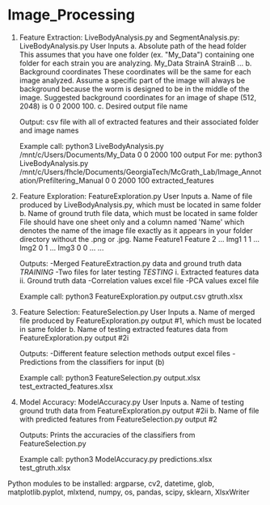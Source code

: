 # Image_Processing
 
1. Feature Extraction: LiveBodyAnalysis.py and SegmentAnalysis.py: LiveBodyAnalysis.py User Inputs
	a. Absolute path of the head folder
	   This assumes that you have one folder (ex. "My_Data") containing one folder
	   for each strain you are analyzing.
	   My_Data
	      StrainA
	      StrainB
	      ...
	b. Background coordinates
	   These coordinates will be the same for each image analyzed. Assume a specific
	   part of the image will always be background because the worm is designed
	   to be in the middle of the image. Suggested background coordinates for an image
	   of shape (512, 2048) is 0 0 2000 100.
	c. Desired output file name

	Output: csv file with all of extracted features and their associated folder and image names

	Example call: python3 LiveBodyAnalysis.py /mnt/c/Users/Documents/My_Data 0 0 2000 100 output
	For me: python3 LiveBodyAnalysis.py /mnt/c/Users/fhcle/Documents/GeorgiaTech/McGrath_Lab/Image_Annotation/Prefiltering_Manual 0 0 2000 100 extracted_features

2. Feature Exploration: FeatureExploration.py User Inputs
	a. Name of file produced by LiveBodyAnalysis.py, which must be located in same folder
	b. Name of ground truth file data, which must be located in same folder
	   File should have one sheet only and a column named 'Name' which denotes the name
	   of the image file exactly as it appears in your folder directory without the .png
	   or .jpg.
	   Name    Feature1    Feature 2    ...
	   Img1    1	       1            ...
	   Img2    0	       1            ...
	   Img3    0	       0            ...
	   ...

	Outputs: -Merged FeatureExtraction.py data and ground truth data *TRAINING*
		 -Two files for later testing *TESTING*
		 	i. Extracted features data
			ii. Ground truth data
	         -Correlation values excel file
		 -PCA values excel file

	Example call: python3 FeatureExploration.py output.csv gtruth.xlsx

3. Feature Selection: FeatureSelection.py User Inputs
	a. Name of merged file produced by FeatureExploration.py output #1, which must be located in same folder
	b. Name of testing extracted features data from FeatureExploration.py output #2i

	Outputs: -Different feature selection methods output excel files
		 -Predictions from the classifiers for input (b)

	Example call: python3 FeatureSelection.py output.xlsx test_extracted_features.xlsx
	
4. Model Accuracy: ModelAccuracy.py User Inputs
	a. Name of testing ground truth data from FeatureExploration.py output #2ii
	b. Name of file with predicted features from FeatureSelection.py output #2
	
	Outputs: Prints the accuracies of the classifiers from FeatureSelection.py

	Example call: python3 ModelAccuracy.py  predictions.xlsx test_gtruth.xlsx
	
	

Python modules to be installed: argparse, cv2, datetime, glob, matplotlib.pyplot, mlxtend, numpy, os,
pandas, scipy, sklearn, XlsxWriter
